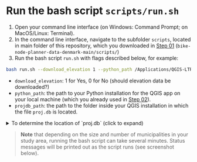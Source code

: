 # Run the bash script `scripts/run.sh`

1. Open your command line interface (on Windows: Command Prompt; on MacOS/Linux: Terminal). 
2. In the command line interface, navigate to the subfolder `scripts`, located in main folder of this repository, which you downloaded in [Step 01](../README.md#step-1-download-the-contents-of-this-repository) (`bike-node-planner-data-denmark-main/scripts/`)
3. Run the bash script `run.sh` with flags described below, for example:

```bash
bash run.sh --download_elevation 1 --python_path /Applications/QGIS-LTR.app/Contents/MacOS/bin/python3.9 --projdb_path /Applications/QGIS-LTR.app/Contents/Resources/proj/
```

* `download_elevation`: 1 for Yes, 0 for No (should elevation data be downloaded?)
* `python_path`: the path to your Python installation for the QGIS app on your local machine (which you already used in [Step 02](../README.md#step-2-software-installations)).
* `projdb_path`: the path to the folder inside your QGIS installation in which the file `proj.db` is located.

<details>
<summary>To determine the location of `proj.db` (click to expand)</summary>

* Navigate to your QGIS installation in your file explorer.
* On a Mac, go to Applications > Find QGIS > Right click and choose *'Show package contents'*.
* In the QGIS installation folder, search for `proj.db` and copy the file path. On a MacOS, you can do this selecting the proj.db file, right clicking on the file in the bottom of the window, and choosing *'Copy "proj.db" as Path name'* (see an example for MacOS in the screenshot below). In case of more than one `proj.db` file, pick the one in the `../Resources/proj/` folder. *Note:* The path should not include the proj.db file itself.

<p align="center"><img alt="identifying the proj path" src="/docs/screenshots/find-proj.png" width=100%></p>

</details>

> **Note** that depending on the size and number of municipalities in your study area, running the bash script can take several minutes. Status messages will be printed out as the script runs (see screenshot below).